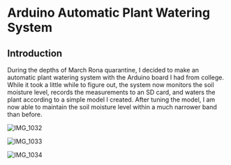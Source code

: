 # Arduino Automatic Plant Watering System


## Introduction

During the depths of March Rona quarantine, I decided to make an automatic plant watering system with the Arduino board I had from college. 
While it took a little while to figure out, the system now monitors the soil moisture level, records the measurements to an SD card, and waters the plant according
to a simple model I created. After tuning the model, I am now able to maintain the soil moisture level within a much narrower band than before. 


![IMG_1032](https://user-images.githubusercontent.com/33380363/101300552-f7e57700-3803-11eb-9d52-1407b401ade0.JPG)

![IMG_1033](https://user-images.githubusercontent.com/33380363/101300559-fddb5800-3803-11eb-8e5c-2bd2ec7471b0.JPG)

![IMG_1034](https://user-images.githubusercontent.com/33380363/101300567-03d13900-3804-11eb-849b-2f55a9cbd76b.JPG)
